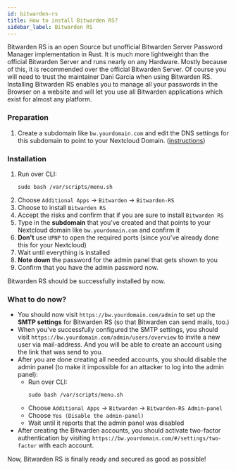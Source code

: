 ```yaml
---
id: bitwarden-rs
title: How to install Bitwarden RS?
sidebar_label: Bitwarden RS
---
```


Bitwarden RS is an open Source but unofficial Bitwarden Server Password Manager implementation in Rust. It is much more lightweight than the official Bitwarden Server and runs nearly on any Hardware. Mostly because of this, it is recommended over the official Bitwarden Server. Of course you will need to trust the maintainer Dani Garcia when using Bitwarden RS. Installing Bitwarden RS enables you to manage all your passwords in the Browser on a website and will let you use all Bitwarden applications which exist for almost any platform.

### Preparation
1. Create a subdomain like `bw.yourdomain.com` and edit the DNS settings for this subdomain to point to your Nextcloud Domain. ([instructions](./subdomain-cname))

### Installation
1. Run over CLI:
    ```shell
    sudo bash /var/scripts/menu.sh
    ```
1. Choose `Additional Apps` -> `Bitwarden` -> `Bitwarden-RS`
1. Choose to install `Bitwarden RS`
1. Accept the risks and confirm that if you are sure to install `Bitwarden RS`
1. Type in the **subdomain** that you've created and that points to your Nextcloud domain like `bw.yourdomain.com` and confirm it
1. **Don't** use `UPNP` to open the required ports (since you've already done this for your Nextcloud)
1. Wait until everything is installed
1. **Note down** the password for the admin panel that gets shown to you
1. Confirm that you have the admin password now.

Bitwarden RS should be successfully installed by now.

### What to do now?
- You should now visit `https://bw.yourdomain.com/admin` to set up the **SMTP settings** for Bitwarden RS (so that Bitwarden can send mails, too.)
- When you've successfully configured the SMTP settings, you should visit `https://bw.yourdomain.com/admin/users/overview` to invite a new user via mail-address. And you will be able to create an account using the link that was send to you.
- After you are done creating all needed accounts, you should disable the admin panel (to make it impossible for an attacker to log into the admin panel):
    - Run over CLI:
        ```shell
        sudo bash /var/scripts/menu.sh
        ```
    - Choose `Additional Apps` -> `Bitwarden` -> `Bitwarden-RS Admin-panel`
    - Choose `Yes (Disable the admin-panel)`
    - Wait until it reports that the admin panel was disabled
- After creating the Bitwarden accounts, you should activate two-factor authentication by visiting `https://bw.yourdomain.com/#/settings/two-factor` with each account.

Now, Bitwarden RS is finally ready and secured as good as possible!